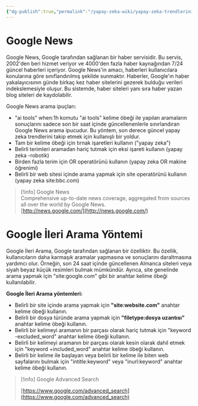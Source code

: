 ```yaml
---
{"dg-publish":true,"permalink":"/yapay-zeka-wiki/yapay-zeka-trendlerini-takip-etme-teknikleri-ve-ipuclari/"}
---
```


# Google News
Google News, Google tarafından sağlanan bir haber servisidir. Bu servis, 2002'den beri hizmet veriyor ve 4000'den fazla haber kaynağından 7/24 güncel haberleri içeriyor. Google News'in amacı, haberleri kullanıcılara konularına göre sınıflandırılmış şekilde sunmaktır. Haberler, Google'ın haber yakalayıcısının günde birkaç kez haber sitelerini gezerek bulduğu verileri indekslemesiyle oluşur. Bu sistemde, haber siteleri yanı sıra haber yazan blog siteleri de kaydolabilir.
  
Google News arama ipuçları:
- "ai tools" when:1h komutu "ai tools" kelime öbeği ile yapılan aramaların sonuçlarını sadece son bir saat içinde güncellenenlerle sınırlandıran Google News arama ipucudur. Bu yöntem, son derece güncel yapay zeka trendlerini takip etmek için kullanışlı bir yoldur.
- Tam bir kelime öbeği için tırnak işaretleri kullanın ("yapay zeka")
- Belirli terimleri aramadan hariç tutmak için eksi işareti kullanın (yapay zeka -robotik)
- Birden fazla terim için OR operatörünü kullanın (yapay zeka OR makine öğrenimi)
- Belirli bir web sitesi içinde arama yapmak için site operatörünü kullanın (yapay zeka site:bbc.com)

> [!info] Google News  
> Comprehensive up-to-date news coverage, aggregated from sources all over the world by Google News.  
> [http://news.google.com/](http://news.google.com/)  
# Google İleri Arama Yöntemi
Google İleri Arama, Google tarafından sağlanan bir özelliktir. Bu özellik, kullanıcıların daha karmaşık aramalar yapmasına ve sonuçlarını daraltmasına yardımcı olur. Örneğin, son 24 saat içinde güncellenen Almanca siteleri veya siyah beyaz küçük resimleri bulmak mümkündür. Ayrıca, site genelinde arama yapmak için "site:google.com" gibi bir anahtar kelime öbeği kullanılabilir.

**Google İleri Arama yöntemleri:**
- Belirli bir site içinde arama yapmak için **"site:website.com"** anahtar kelime öbeği kullanın.
- Belirli bir dosya türünde arama yapmak için **"filetype:dosya uzantısı"** anahtar kelime öbeği kullanın.
- Belirli bir kelimeyi aramanın bir parçası olarak hariç tutmak için "keyword -excluded_word" anahtar kelime öbeği kullanın.
- Belirli bir kelimeyi aramanın bir parçası olarak kesin olarak dahil etmek için "keyword +included_word" anahtar kelime öbeği kullanın.
- Belirli bir kelime ile başlayan veya belirli bir kelime ile biten web sayfalarını bulmak için "intitle:keyword" veya "inurl:keyword" anahtar kelime öbeği kullanın.

> [!info] Google Advanced Search  
>  
> [https://www.google.com/advanced_search](https://www.google.com/advanced_search)  